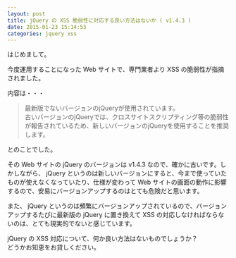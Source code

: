 ```yaml
---
layout: post
title: jQuery の XSS 脆弱性に対応する良い方法はないか ( v1.4.3 )
date: 2015-01-23 15:14:53
categories: jquery xss
---
```

<p>はじめまして。</p>

<p>今度運用することになった Web サイトで、専門業者より XSS の脆弱性が指摘されました。</p>

<p>内容は・・・</p>

<blockquote>
  <p>最新版でないバージョンのjQueryが使用されています。<br>
  古いバージョンのjQueryでは、クロスサイトスクリプティング等の脆弱性が報告されているため、新しいバージョンのjQueryを使用することを推奨します。</p>
</blockquote>

<p>とのことでした。</p>

<p>その Web サイトの jQuery のバージョンは v1.4.3 なので、確かに古いです。しかしながら、 jQuery というのは新しいバージョンにすると、今まで使っていたものが使えなくなっていたり、仕様が変わって Web サイトの画面の動作に影響するので、安易にバージョンアップするのはとても危険だと思います。</p>

<p>また、 jQuery というのは頻繁にバージョンアップされているので、バージョンアップするたびに最新版の jQuery に置き換えて XSS の対応しなければならないのは、とても現実的でないと感じています。</p>

<p>jQuery の XSS 対応について、何か良い方法はないものでしょうか？  <br>
どうかお知恵をお貸しください。</p>
